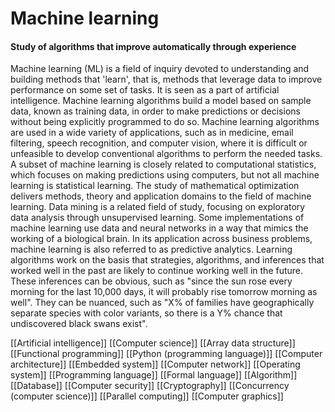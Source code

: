 # Machine learning
#### Study of algorithms that improve automatically through experience

Machine learning (ML) is a field of inquiry devoted to understanding and building methods that 'learn', that is, methods that leverage data to improve performance on some set of tasks. It is seen as a part of artificial intelligence. Machine learning algorithms build a model based on sample data, known as training data, in order to make predictions or decisions without being explicitly programmed to do so. Machine learning algorithms are used in a wide variety of applications, such as in medicine, email filtering, speech recognition, and computer vision, where it is difficult or unfeasible to develop conventional algorithms to perform the needed tasks.
A subset of machine learning is closely related to computational statistics, which focuses on making predictions using computers, but not all machine learning is statistical learning. The study of mathematical optimization delivers methods, theory and application domains to the field of machine learning. Data mining is a related field of study, focusing on exploratory data analysis through unsupervised learning. Some implementations of machine learning use data and neural networks in a way that mimics the working of a biological brain.  In its application across business problems, machine learning is also referred to as predictive analytics.
Learning algorithms work on the basis that strategies, algorithms, and inferences that worked well in the past are likely to continue working well in the future. These inferences can be obvious, such as "since the sun rose every morning for the last 10,000 days, it will probably rise tomorrow morning as well". They can be nuanced, such as "X% of families have geographically separate species with color variants, so there is a Y% chance that undiscovered black swans exist".

[[Artificial intelligence]]
[[Computer science]]
[[Array data structure]]
[[Functional programming]]
[[Python (programming language)]]
[[Computer architecture]]
[[Embedded system]]
[[Computer network]]
[[Operating system]]
[[Programming language]]
[[Formal language]]
[[Algorithm]]
[[Database]]
[[Computer security]]
[[Cryptography]]
[[Concurrency (computer science)]]
[[Parallel computing]]
[[Computer graphics]]